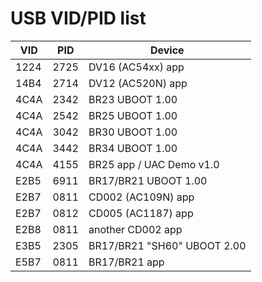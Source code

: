 # USB VID/PID list

| VID  | PID  | Device                                 |
|------|------|----------------------------------------|
| 1224 | 2725 | DV16 (AC54xx) app                      |
| 14B4 | 2714 | DV12 (AC520N) app                      |
| 4C4A | 2342 | BR23 UBOOT 1.00                        |
| 4C4A | 2542 | BR25 UBOOT 1.00                        |
| 4C4A | 3042 | BR30 UBOOT 1.00                        |
| 4C4A | 3442 | BR34 UBOOT 1.00                        |
| 4C4A | 4155 | BR25 app / UAC Demo v1.0               |
| E2B5 | 6911 | BR17/BR21 UBOOT 1.00                   |
| E2B7 | 0811 | CD002 (AC109N) app                     |
| E2B7 | 0812 | CD005 (AC1187) app                     |
| E2B8 | 0811 | another CD002 app                      |
| E3B5 | 2305 | BR17/BR21 "SH60" UBOOT 2.00            |
| E5B7 | 0811 | BR17/BR21 app                          |
